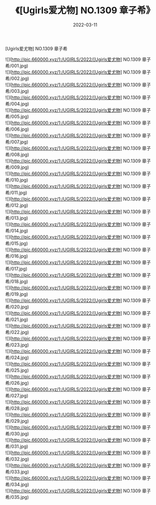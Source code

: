﻿---
layout: post
title:  《[Ugirls爱尤物] NO.1309 章子希》
date:   2022-03-11
img: http://pic.660000.xyz/1:/UGIRLS/2022/[Ugirls爱尤物] NO.1309 章子希/000.jpg
categories: [美女, 清纯, 唯美]
---

[Ugirls爱尤物] NO.1309 章子希

 ![](http://pic.660000.xyz/1:/UGIRLS/2022/[Ugirls爱尤物] NO.1309 章子希/001.jpg) <br>![](http://pic.660000.xyz/1:/UGIRLS/2022/[Ugirls爱尤物] NO.1309 章子希/002.jpg) <br>![](http://pic.660000.xyz/1:/UGIRLS/2022/[Ugirls爱尤物] NO.1309 章子希/003.jpg) <br>![](http://pic.660000.xyz/1:/UGIRLS/2022/[Ugirls爱尤物] NO.1309 章子希/004.jpg) <br>![](http://pic.660000.xyz/1:/UGIRLS/2022/[Ugirls爱尤物] NO.1309 章子希/005.jpg) <br>![](http://pic.660000.xyz/1:/UGIRLS/2022/[Ugirls爱尤物] NO.1309 章子希/006.jpg) <br>![](http://pic.660000.xyz/1:/UGIRLS/2022/[Ugirls爱尤物] NO.1309 章子希/007.jpg) <br>![](http://pic.660000.xyz/1:/UGIRLS/2022/[Ugirls爱尤物] NO.1309 章子希/008.jpg) <br>![](http://pic.660000.xyz/1:/UGIRLS/2022/[Ugirls爱尤物] NO.1309 章子希/009.jpg) <br>![](http://pic.660000.xyz/1:/UGIRLS/2022/[Ugirls爱尤物] NO.1309 章子希/010.jpg) <br>![](http://pic.660000.xyz/1:/UGIRLS/2022/[Ugirls爱尤物] NO.1309 章子希/011.jpg) <br>![](http://pic.660000.xyz/1:/UGIRLS/2022/[Ugirls爱尤物] NO.1309 章子希/012.jpg) <br>![](http://pic.660000.xyz/1:/UGIRLS/2022/[Ugirls爱尤物] NO.1309 章子希/013.jpg) <br>![](http://pic.660000.xyz/1:/UGIRLS/2022/[Ugirls爱尤物] NO.1309 章子希/014.jpg) <br>![](http://pic.660000.xyz/1:/UGIRLS/2022/[Ugirls爱尤物] NO.1309 章子希/015.jpg) <br>![](http://pic.660000.xyz/1:/UGIRLS/2022/[Ugirls爱尤物] NO.1309 章子希/016.jpg) <br>![](http://pic.660000.xyz/1:/UGIRLS/2022/[Ugirls爱尤物] NO.1309 章子希/017.jpg) <br>![](http://pic.660000.xyz/1:/UGIRLS/2022/[Ugirls爱尤物] NO.1309 章子希/018.jpg) <br>![](http://pic.660000.xyz/1:/UGIRLS/2022/[Ugirls爱尤物] NO.1309 章子希/019.jpg) <br>![](http://pic.660000.xyz/1:/UGIRLS/2022/[Ugirls爱尤物] NO.1309 章子希/020.jpg) <br>![](http://pic.660000.xyz/1:/UGIRLS/2022/[Ugirls爱尤物] NO.1309 章子希/021.jpg) <br>![](http://pic.660000.xyz/1:/UGIRLS/2022/[Ugirls爱尤物] NO.1309 章子希/022.jpg) <br>![](http://pic.660000.xyz/1:/UGIRLS/2022/[Ugirls爱尤物] NO.1309 章子希/023.jpg) <br>![](http://pic.660000.xyz/1:/UGIRLS/2022/[Ugirls爱尤物] NO.1309 章子希/024.jpg) <br>![](http://pic.660000.xyz/1:/UGIRLS/2022/[Ugirls爱尤物] NO.1309 章子希/025.jpg) <br>![](http://pic.660000.xyz/1:/UGIRLS/2022/[Ugirls爱尤物] NO.1309 章子希/026.jpg) <br>![](http://pic.660000.xyz/1:/UGIRLS/2022/[Ugirls爱尤物] NO.1309 章子希/027.jpg) <br>![](http://pic.660000.xyz/1:/UGIRLS/2022/[Ugirls爱尤物] NO.1309 章子希/028.jpg) <br>![](http://pic.660000.xyz/1:/UGIRLS/2022/[Ugirls爱尤物] NO.1309 章子希/029.jpg) <br>![](http://pic.660000.xyz/1:/UGIRLS/2022/[Ugirls爱尤物] NO.1309 章子希/030.jpg) <br>![](http://pic.660000.xyz/1:/UGIRLS/2022/[Ugirls爱尤物] NO.1309 章子希/031.jpg) <br>![](http://pic.660000.xyz/1:/UGIRLS/2022/[Ugirls爱尤物] NO.1309 章子希/032.jpg) <br>![](http://pic.660000.xyz/1:/UGIRLS/2022/[Ugirls爱尤物] NO.1309 章子希/033.jpg) <br>![](http://pic.660000.xyz/1:/UGIRLS/2022/[Ugirls爱尤物] NO.1309 章子希/034.jpg) <br>![](http://pic.660000.xyz/1:/UGIRLS/2022/[Ugirls爱尤物] NO.1309 章子希/035.jpg) <br>